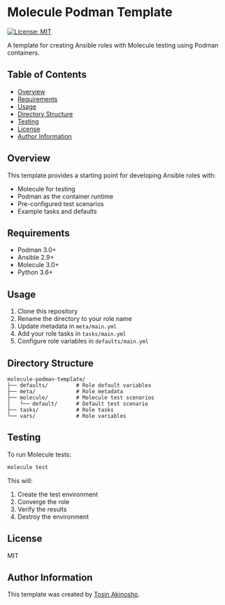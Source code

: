 # Molecule Podman Template

[![License: MIT](https://img.shields.io/badge/License-MIT-blue.svg)](https://opensource.org/licenses/MIT)

A template for creating Ansible roles with Molecule testing using Podman containers.

## Table of Contents
- [Overview](#overview)
- [Requirements](#requirements)
- [Usage](#usage)
- [Directory Structure](#directory-structure)
- [Testing](#testing)
- [License](#license)
- [Author Information](#author-information)

## Overview

This template provides a starting point for developing Ansible roles with:
- Molecule for testing
- Podman as the container runtime
- Pre-configured test scenarios
- Example tasks and defaults

## Requirements

- Podman 3.0+
- Ansible 2.9+
- Molecule 3.0+
- Python 3.6+

## Usage

1. Clone this repository
2. Rename the directory to your role name
3. Update metadata in `meta/main.yml`
4. Add your role tasks in `tasks/main.yml`
5. Configure role variables in `defaults/main.yml`

## Directory Structure

```
molecule-podman-template/
├── defaults/         # Role default variables
├── meta/             # Role metadata
├── molecule/         # Molecule test scenarios
│   └── default/      # Default test scenario
├── tasks/            # Role tasks
└── vars/             # Role variables
```

## Testing

To run Molecule tests:

```bash
molecule test
```

This will:
1. Create the test environment
2. Converge the role
3. Verify the results
4. Destroy the environment

## License

MIT

## Author Information

This template was created by [Tosin Akinosho](https://github.com/tosin-akinosho).
